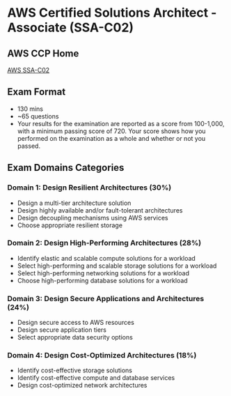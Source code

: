 # AWS Certified Solutions Architect - Associate (SSA-C02)

## AWS CCP Home
[AWS SSA-C02](https://aws.amazon.com/certification/certified-solutions-architect-associate/)

## Exam Format
- 130 mins
- ~65 questions
- Your results for the examination are reported as a score from 100-1,000, with a minimum passing score of 720. Your score shows how you performed on the examination as a whole and whether or not you passed.  

## Exam Domains Categories

### Domain 1: Design Resilient Architectures (30%)
- Design a multi-tier architecture solution
- Design highly available and/or fault-tolerant architectures
- Design decoupling mechanisms using AWS services
- Choose appropriate resilient storage

### Domain 2: Design High-Performing Architectures (28%)
- Identify elastic and scalable compute solutions for a workload
- Select high-performing and scalable storage solutions for a workload
- Select high-performing networking solutions for a workload
- Choose high-performing database solutions for a workload

### Domain 3: Design Secure Applications and Architectures (24%)
-  Design secure access to AWS resources
-  Design secure application tiers
-  Select appropriate data security options

### Domain 4: Design Cost-Optimized Architectures (18%)
- Identify cost-effective storage solutions
- Identify cost-effective compute and database services
- Design cost-optimized network architectures